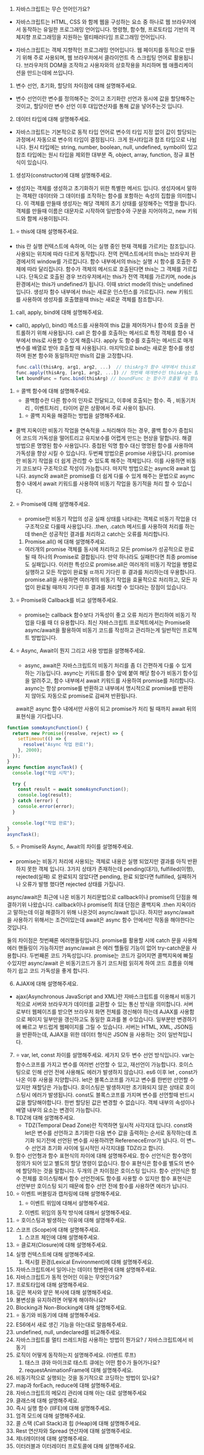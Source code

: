 1. 자바스크립트는 무슨 언어인가요?

- 자바스크립트는 HTML, CSS 와 함께 웹을 구성하는 요소 중 하나로 웹 브라우저에서 동작하는 유일한 프로그래밍 언어입니다.
  명령형, 함수형, 프로토타입 기반의 객체지향 프로그래밍을 지원하는 멀티패러다임 프로그래밍 언어입니다.

- 자바스크립트는 객체 지향적인 프로그래밍 언어입니다. 웹 페이지를 동적으로 만들기 위해 주로 사용되며, 웹 브라우저에서 클라이언트 측 스크립팅 언어로 활용됩니다. 브라우저의 DOM을 조작하고 사용자와의 상호작용을 처리하며 웹 애플리케이션을 만드는데에 쓰입니다.

1. 변수 선언, 초기화, 할당의 차이점에 대해 설명해주세요.

- 변수 선언이란 변수를 정의해주는 것이고 초기화란 선언과 동시에 값을 할당해주는 것이고, 할당이란 변수 선언 이후 대입연산자를 통해 값을 넣어주는것 입니다.

2. 데이터 타입에 대해 설명해주세요.

- 자바스크립트는 기본적으로 동적 타입 언어로 변수의 타입 지정 없이 값이 할당되는 과정에서 자동으로 변수의 타입이 결정됩니다.
  크게 원시타입과 참조 타입으로 나뉩니다. 원시 타입에는 string, number, boolean, null, undefined, symbol이 있고
  참조 타입에는 원시 타입을 제외한 대부분 즉, object, array, function, 정규 표현식이 있습니다.

1. 생성자(constructor)에 대해 설명해주세요.

- 생성자는 객체를 생성하고 초기화하기 위한 특별한 메서드 입니다.
  생성자에서 말하는 객체란 데이터와 그 데이터를 조작하는 함수를 포함하는 속성의 집합을 의미합니다. 이 객체를 만들때 생성자는 해당 객체의 초기 상태를 설정해주는 역할을 합니다.
  객체를 만들때 이름은 대문자로 시작하여 일반함수와 구분을 지어야하고, new 키워드와 함께 사용이됩니다.

1. ⭐ this에 대해 설명해주세요.

- this 란 실행 컨텍스트에 속하며, 이는 실행 중인 현재 객체를 가르키는 참조입니다. 사용되는 위치에 따라 다르게 동작합니다.
  전역 컨텍스트에서의 this는 브라우저 환경에서의 window를 가르킵니다.
  함수 내부에서의 this는 실행 시 함수를 호출한 주체에 따라 달리집니다. 함수가 객체의 메서드로 호출된다면 this는 그 객체를 가르킵니다.
  단독으로 호출된 경우 브라우저에서는 this가 전역 객체를 가르키며, node.js 환경에서는 this가 undefined가 됩니다.
  이때 strict mode의 this는 undefined 입니다.
  생성자 함수 내부에서 this는 새로운 인스턴스를 가르킵니다. new 키워드를 사용하여 생성자를 호출했을때 this는 새로운 객체를 참조합니다.

1.  call, apply, bind에 대해 설명해주세요.

- call(), apply(), bind() 메소드를 사용하여 this 값을 제어하거나 함수의 호출을 컨트롤하기 위해 사용됩니다.
  call 은 함수를 호출하는 메서드로 특정 객체를 함수 내부에서 this로 사용할 수 있게 해줍니다.
  apply 도 함수를 호출하는 메서드로 매개변수를 배열로 받아 호출할 때 사용됩니다.
  마지막으로 bind는 새로운 함수를 생성하며 원본 함수와 동일하지만 this의 값을 고정합니다.
  ```js
  func.call(thisArg, arg1, arg2, ...)  // thisArg가 함수 내부에서 this로 사용된다.
  func.apply(thisArg, [arg1, arg2, ...]) // 첫번째 매개변수인 thisArg는 함수 내부에서 this로 사용되고 두번째 매개변수인 배열은 호출되는 함수의 인수로 전달됩니다.
  let boundFunc = func.bind(thisArg) // boundFunc 는 함수가 호출될 때 항상 지정된 thisArg를 this로 사용
  ```

1. ⭐ 콜백 함수에 대해 설명해주세요.
   - 콜백함수란 다른 함수의 인자로 전달되고, 이후에 호출되는 함수. 즉 , 비동기처리 , 이벤트처리 , 타이머 같은 상황에서 주로 사용이 됩니다.
   1. ⭐ 콜백 지옥을 해결하는 방법을 설명해주세요.

- 콜백 지옥이란 비동기 작업을 연속적을 ㅗ처리해야 하는 경우, 콜백 함수가 중첩되어 코드의 가독성을 떨어트리고 유지보수를 어렵게 만드는 현상을 말합니다.
  해결 방법으론 명명된 함수 사용입니다. 중첩된 익명 함수 대신 명명된 함수를 사용하여 가독성을 향상 시킬 수 있습니다.
  두번째 방법으론 promise 사용입니다. promise란 비동기 작업을 더 쉽게 관리할 수 있도록 해주는 객체입니다. 이를 사용하면 비동기 코드보다 구조적으로 작성이 가능합니다.
  마지막 방법으로는 async와 await 입니다. async와 await은 promise를 더 쉽게 다룰 수 있게 해주는 문법으로 async 함수 내에서 await 키워드를 사용하여 비동기 작업을 동기적을 처리 할 수 있습니다.

2. ⭐ Promise에 대해 설명해주세요.

   - promise란 비동기 작업의 성공 실패 상태를 나타내는 객체로 비동기 작업을 더 구조적으로 다룰때 사용입니다.
     .then, .catch 메서드를 사용하여 처리를 하는데 then은 성공적인 결과를 처리하고 catch는 오류를 처리합니다.

   1. Promise.all() 에 대해 설명해주세요.

   - 여러개의 promise 객체를 동시에 처리하고 모든 promise가 성공적으로 완료 될 때 하나의 Promise로 결합됩니다.
     만약 하나라도 실패한다면 최종 promise도 실패입니다.
     이러한 특성으로 promise.all은 여러개의 비동기 작업을 병렬로 실행하고 모든 작업이 완료될 ㄸ까지 기다린 후 결과를 처리하는데 우용합니다.
     promise.all을 사용하면 여러개의 비동기 작업을 효율적으로 처리하고, 모든 자업이 완료될 때까지 기다린 후 결과를 처리할 수 있다라는 장점이 있습니다.

3. ⭐ Promise와 Callback를 비교 설명해주세요.

   - promise는 callback 함수보다 가독성이 좋고 오류 처리가 편리하여 비동기 작업을 다룰 때 더 유용합니다.
     최신 자바스크립트 프로젝트에서는 Promise와 async/await을 활용하여 비동기 코드를 작성하고 관리하는게 일반적인 프로젝트 방법입니다.

4. ⭐ Async, Await이 뭔지 그리고 사용 방법을 설명해주세요.

   - async, await은 자바스크립트의 비동기 처리를 좀 더 간편하게 다룰 수 있게 하는 기능입니다.
     async는 키워드를 함수 앞에 붙여 해당 함수가 비동기 함수임을 알려주고, 함수 내부에서 await 키워드를 사용하여 promise를 처리합니다.
     async는 항상 promise를 반환하고 내부에서 명시적으로 promise를 반환하지 않아도 자동으로 promise로 감싸져 반환됩니다.

   await은 async 함수 내에서만 사용이 되고 promise가 처리 될 때까지 await 뒤의 표현식을 기다립니다.

```js
function someAsyncFunction() {
  return new Promise((resolve, reject) => {
    setTimeout(() => {
      resolve("Async 작업 완료!");
    }, 2000);
  });
}
async function asyncTask() {
  console.log("작업 시작");

  try {
    const result = await someAsyncFunction();
    console.log(result);
  } catch (error) {
    console.error(error);
  }

  console.log("작업 완료");
}
asyncTask();
```

5. ⭐ Promise와 Async, Await의 차이를 설명해주세요.

- promise는 비동기 처리에 사용되는 객체로 내용은 실행 되었지만 결과를 아직 반환하지 못한 객체 입니다.
  3가지 상태가 존재하는데 pending(대기), fulfilled(이행), rejected(실패) 로 완료되지 않았다면 pending, 완료 되었다면 fulfilled, 실패하거나 오류가 발행 했다면 rejected 상태를 가집니다.

async/await은 최근에 나온 비동기 처리문법으로 callback이나 promise의 단점을 해결하기위 나왔습니다.
callback이나 promise의 최대 단점은 콜백지옥 .then 지옥이라고 말하는데 이걸 해결하기 위해 나온것이 async/await 입니다.
하지만 async/await 을 사용하기 위해서는 조건이있는데 await은 async 함수 안에서만 작동을 해야한다는 것입니다.

둘의 차이점은
첫번째론 에러핸들링입니다.
promise를 활용할 시에 catch 문을 사용해 에러 핸들링이 가능하지만 async/await 은 에러 핼들링 기능이 없어 try-catch문을 사용합니다.
두번째론 코드 가독성입니다.
promise는 코드가 길어지면 콜백지옥에 빠질 수있지만 async/await 은 비동기코드가 동기 코드처럼 읽히게 하여 코드 흐름을 이해하기 쉽고 코드 가독성을 좋게 합니다.

6. AJAX에 대해 설명해주세요.

- ajax(Asynchronous JavaScript and XML)란 자바스크립트를 이용해서 비동기적으로 서버와 브라우저가 데이터를 교환할 수 있는 통신 방식을 의미합니다. 서버로부터 웹페이즈를 받으면 브라우저 화면 전체를 갱신해야 하는데 AJAX를 사용함으로 페이지 일부만을 갱신하고도 동일한 효과를 볼 수있습니다. 일부분만 변경하기에 빠르고 부드럽게 웹페이지를 그릴 수 있습니다.
  서버는 HTML, XML, JSON등을 반환하는데, AJAX을 위한 데이터 형식은 JSON 을 사용하는 것이 일반적입니다.

7. ⭐ var, let, const 차이를 설명해주세요.
   세가지 모두 변수 선언 방식입니다.
   var는 함수스코프를 가지고 변수를 여러번 선언할 수 있고, 재선언이 가능합니다. 호이스팅으로 인해 선언 전에 사용해도 에러가 발생하지 않습니다. es6 이후 let , const가 나온 이후 사용을 지양합니다.
   let은 블록스코프를 가지고 변수를 한번만 선언할 수 있지만 재할당은 가능합니다. 호이스팅은 발생하지만 초기화되지 않은 상태로 호이스팅시 에러가 발생됩니다.
   const도 블록스코프를 가지며 변수를 선언할때 반드시 값을 할당해야합니다. 한번 할당된 값은 변경할 수 없습니다. 객체 내부의 속성이나 배열 내부의 요소는 변경이 가능합니다.
8. TDZ에 대해 설명해주세요.
   - TDZ(Temporal Dead Zone)란 직역하면 일시적 사각지대 입니다.
     const와 let은 변수를 선언하고 초기화한 다음 변수 값을 출력하는 순서로 동작하는데 초기화 되기전에 선언된 변수를 사용하려면 RefereneceError가 납니다. 이 변ㄴ수 선언과 초기화 사이에 일시적인 사각지대를 TDZ라고 합니다.
9. 함수 선언형과 함수 표현식의 차이에 대해 설명해주세요.
   함수 선언식은 함수명이 정의가 되어 있고 별도의 할당 명령이 없습니다.
   함수 표현식은 함수를 별도의 변수에 할당하는 것을 말합니다.
   두개의 큰 차이점은 호이스팅 입니다.
   함수 선언식은 함수 전체를 호이스팅해서 함수 선언전에도 함수를 사용할 수 있지만
   함수 표현식은 선언부만 호이스팅 되기 때문에 함수 선언 전에 함수를 사용하면 에러가 납니다.
10. ⭐ 이벤트 버블링과 캡처링에 대해 설명해주세요.
    1. ⭐ 이벤트 위임에 대해서 설명해주세요.
    2. 이벤트 위임의 동작 방식에 대해서 설명해주세요.
11. ⭐ 호이스팅과 발생하는 이유에 대해 설명해주세요.
12. 스코프 (Scope)에 대해 설명해주세요.
    1. 스코프 체인에 대해 설명해주세요.
13. ⭐ 클로져(Closure)에 대해 설명해주세요.
14. 실행 컨텍스트에 대해 설명해주세요.
    1. 렉시컬 환경(Lexical Environment)에 대해 설명해주세요.
15. 자바스크립트에서 일어나는 데이터 형변환에 대해 설명해주세요.
16. 자바스크립트가 동적 언어인 이유는 무엇인가요?
17. 프로토타입에 대해 설명해주세요.
18. 깊은 복사와 얕은 복사에 대해 설명해주세요.
19. 불변성을 유지하려면 어떻게 해야하나요?
20. Blocking과 Non-Blocking에 대해 설명해주세요.
21. ⭐ 동기와 비동기에 대해 설명해주세요.
22. ES6에서 새로 생긴 기능을 아는대로 말씀해주세요.
23. undefined, null, undeclared를 비교해주세요.
24. 자바스크립트를 멀티 쓰레드처럼 사용하는 방법이 뭔가요? / 자바스크립트에서 비동기
25. 로직이 어떻게 동작하는지 설명해주세요. (이벤트 루프)
    1. 태스크 큐와 마이크로 태스트 큐에는 어떤 함수가 들어가나요?
    2. requestAnimationFrame에 대해 설명해주세요.
26. 비동기적으로 실행되는 것을 동기적으로 코딩하는 방법이 있나요?
27. map과 forEach, reduce에 대해 설명해주세요.
28. 자바스크립트의 메모리 관리에 대해 아는 대로 설명해주세요
29. 클래스에 대해 설명해주세요.
30. 즉시 실행 함수 (IIFE)에 대해 설명해주세요.
31. 엄격 모드에 대해 설명해주세요.
32. 콜 스택 (Call Stack)과 힙 (Heap)에 대해 설명해주세요.
33. Rest 연산자와 Spread 연산자에 대해 설명해주세요.
34. 제너레이터에 대해 설명해주세요.
35. 이터러블과 이터레이터 프로토콜에 대해 설명해주세요.
